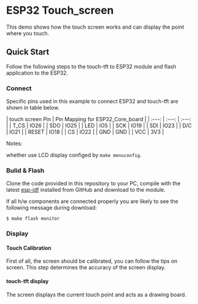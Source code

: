 # ESP32 Touch_screen

This demo shows how the touch screen works and can display the point where you touch.

## Quick Start

Follow the following steps to the touch-tft to ESP32 module and flash application to the ESP32.

### Connect

Specific pins used in this example to connect ESP32 and touch-tft are shown in table below.   

| touch screen Pin | Pin Mapping for ESP32_Core_board |
| :---: | :---: | :---: |
| T_CS | IO26 |
| SDO | IO25 |
| LED | IO5 |
| SCK | IO19 |
| SDI | IO23 |
| D/C | IO21 |
| RESET | IO18 |
| CS | IO22 |
| GND | GND |
| VCC | 3V3 |

Notes:

whether use LCD display configed by `make menuconfig`.

### Bulid & Flash

Clone the code provided in this repository to your PC, compile with the latest [esp-idf](https://github.com/espressif/esp-idf) installed from GitHub and download to the module.

If all h/w components are connected properly you are likely to see the following message during download:

```
$ make flash monitor
```

### Display

#### Touch Calibration  

First of all, the screen should be calibrated, you can follow the tips on screen. This step determines the accuracy of the screen display.  

#### touch-tft display  

The screen displays the current touch point and acts as a drawing board.


